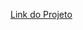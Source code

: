 <a href="https://ricardoferreira19.github.io/Sorteador-de-Numeros/">Link do Projeto</a>
    <img src="https://github.com/RicardoFerreira19/Sorteador-de-Numeros/blob/main/assets/capt.png?raw=true" alt="">
    
